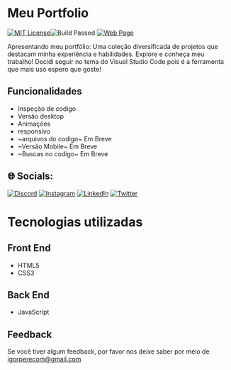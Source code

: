 
#  Meu Portfolio
[![MIT License](https://img.shields.io/badge/License-MIT-green.svg)](https://choosealicense.com/licenses/mit/)![Build Passed](https://img.shields.io/badge/build-passing-brightgreen)
[![Web Page](https://img.shields.io/badge/Pagina-Web-green)](https://mrigortbr.github.io/Portifolio/)


Apresentando meu portfólio: Uma coleção diversificada de projetos que destacam minha experiência e habilidades. Explore e conheça meu trabalho! Decidi seguir no tema do Visual Studio Code pois é a ferramenta que mais uso espero que goste! 

## Funcionalidades
- Inspeção de codigo 
- Versão desktop
- Animações
- responsivo
- ~arquivos do codigo~ Em Breve
- ~Versão Mobile~ Em Breve
- ~Buscas no codigo~ Em Breve


## 🌐 Socials:
[![Discord](https://img.shields.io/badge/Discord-%237289DA.svg?logo=discord&logoColor=white)](htttps://discord.gg/IgortBr#7777)
[![Instagram](https://img.shields.io/badge/Instagram-%23E4405F.svg?logo=Instagram&logoColor=white)](https://instagram.com/igorpere_) 
[![LinkedIn](https://img.shields.io/badge/LinkedIn-%230077B5.svg?logo=linkedin&logoColor=white)](https://www.linkedin.com/in/igor-pereira-lins-01a1691a1/)
[![Twitter](https://img.shields.io/badge/Twitter-%231DA1F2.svg?logo=Twitter&logoColor=white)](https://twitter.com/igort_br)


   
# Tecnologias utilizadas

## Front End

- HTML5
- CSS3

## Back End

- JavaScript

## Feedback

Se você tiver algum feedback, por favor nos deixe saber por meio de igorperecom@gmail.com

